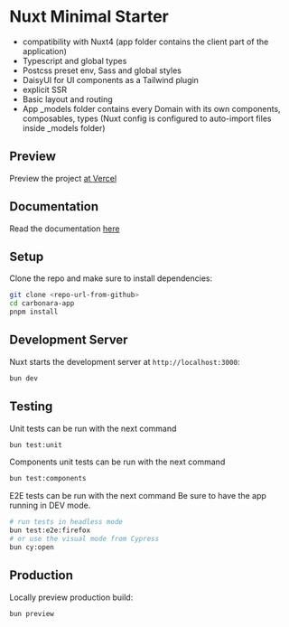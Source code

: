 # Nuxt Minimal Starter

- compatibility with Nuxt4 (app folder contains the client part of the application)
- Typescript and global types
- Postcss preset env, Sass and global styles
- DaisyUI for UI components as a Tailwind plugin
- explicit SSR
- Basic layout and routing
- App \_models folder contains every Domain with its own components, composables, types (Nuxt config is configured to auto-import files inside \_models folder)

## Preview

Preview the project [at Vercel](https://carbonara-app-chekobils-projects.vercel.app/)

## Documentation

Read the documentation [here](https://kobino.notion.site/Carbonara-app-12d51469461180539df1e05511af94c8)

## Setup

Clone the repo and make sure to install dependencies:

```bash
git clone <repo-url-from-github>
cd carbonara-app
pnpm install
```

## Development Server

Nuxt starts the development server at `http://localhost:3000`:

```bash
bun dev
```

## Testing

Unit tests can be run with the next command

```bash
bun test:unit
```

Components unit tests can be run with the next command

```bash
bun test:components
```

E2E tests can be run with the next command
Be sure to have the app running in DEV mode.

```bash
# run tests in headless mode
bun test:e2e:firefox
# or use the visual mode from Cypress
bun cy:open
```

## Production

Locally preview production build:

```bash
bun preview
```

